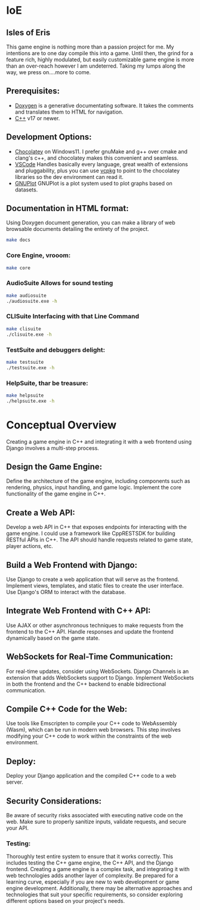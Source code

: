 # IoE 
## Isles of Eris
This game engine is nothing more than a passion project for me. My intentions are to one day compile this into a game. Until then, the grind for a feature rich, highly modulated, but easily customizable game engine is more than an over-reach however I am undeterred. Taking my lumps along the way, we press on....more to come.

## Prerequisites:
* [Doxygen](https://www.doxygen.nl/index.html) is a generative documentating software. It takes the comments and translates them to HTML for navigation.
* [C++](https://cplusplus.com/doc/tutorial/) v17 or newer. 

## Development Options: 
* [Chocolatey](https://chocolatey.org) on Windows11. I prefer gnuMake and g++ over cmake and clang's c++, and chocolatey makes this convenient and seamless. 
* [VSCode](https://code.visualstudio.com) Handles basically every language, great wealth of extensions and pluggability, plus you can use [vcpkg](https://stackoverflow.com/questions/68517231/vcpkg-install-in-vs-code) to point to the chocolatey libraries so the dev environment can read it.
* [GNUPlot](http://www.gnuplot.info) GNUPlot is a plot system used to plot graphs based on datasets.

## Documentation in HTML format: 
Using Doxygen document generation, you can make a library of web browsable documents detailing the entirety of the project.

```bash
make docs
```

### Core Engine, vrooom: 
```bash
make core
```

### AudioSuite Allows for sound testing
```bash
make audiosuite
./audiosuite.exe -h
```

### CLISuite Interfacing with that Line Command
```bash
make clisuite
./clisuite.exe -h
```

### TestSuite and debuggers delight:
```bash
make testsuite
./testsuite.exe -h
```

### HelpSuite, thar be treasure: 
```bash
make helpsuite
./helpsuite.exe -h
```

# Conceptual Overview
Creating a game engine in C++ and integrating it with a web frontend using Django involves a multi-step process. 

## Design the Game Engine:
Define the architecture of the game engine, including components such as rendering, physics, input handling, and game logic. Implement the core functionality of the game engine in C++.

## Create a Web API:
Develop a web API in C++ that exposes endpoints for interacting with the game engine. I could use a framework like CppRESTSDK for building RESTful APIs in C++. The API should handle requests related to game state, player actions, etc.

## Build a Web Frontend with Django:
Use Django to create a web application that will serve as the frontend. Implement views, templates, and static files to create the user interface. Use Django's ORM to interact with the database.

## Integrate Web Frontend with C++ API:
Use AJAX or other asynchronous techniques to make requests from the frontend to the C++ API. Handle responses and update the frontend dynamically based on the game state.

## WebSockets for Real-Time Communication:
For real-time updates, consider using WebSockets. Django Channels is an extension that adds WebSockets support to Django. Implement WebSockets in both the frontend and the C++ backend to enable bidirectional communication.

## Compile C++ Code for the Web:
Use tools like Emscripten to compile your C++ code to WebAssembly (Wasm), which can be run in modern web browsers.
This step involves modifying your C++ code to work within the constraints of the web environment.

## Deploy:
Deploy your Django application and the compiled C++ code to a web server.

## Security Considerations:
Be aware of security risks associated with executing native code on the web. Make sure to properly sanitize inputs, validate requests, and secure your API.

### Testing:
Thoroughly test entire system to ensure that it works correctly. This includes testing the C++ game engine, the C++ API, and the Django frontend. Creating a game engine is a complex task, and integrating it with web technologies adds another layer of complexity. Be prepared for a learning curve, especially if you are new to web development or game engine development. Additionally, there may be alternative approaches and technologies that suit your specific requirements, so consider exploring different options based on your project's needs.